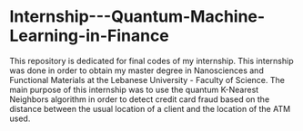 # Internship---Quantum-Machine-Learning-in-Finance
This repository is dedicated for final codes of my internship. This internship was done in order to obtain my master degree in Nanosciences and Functional Materials at the Lebanese University - Faculty of Science. 
The main purpose of this internship was to use the quantum K-Nearest Neighbors algorithm in order to detect credit card fraud based on the distance between the usual location of a client and the location of the ATM used.
